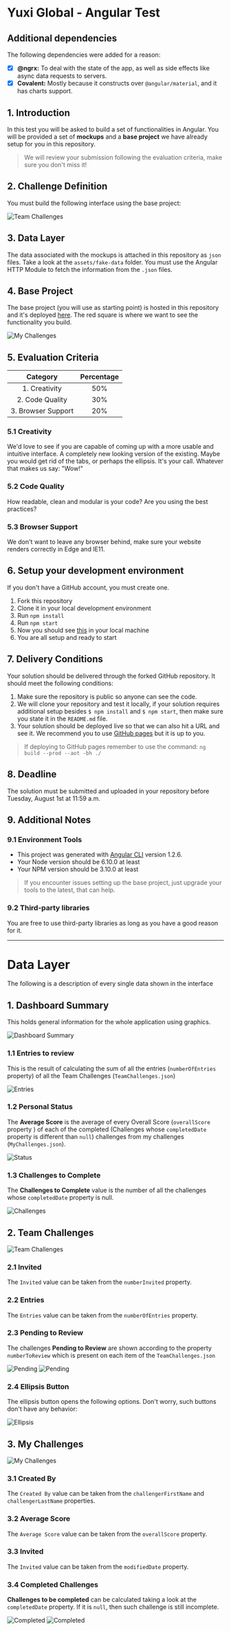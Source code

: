 # Yuxi Global - Angular Test

## Additional dependencies

The following dependencies were added for a reason:
* [X] **@ngrx:** To deal with the state of the app, as well as side effects like async data requests to servers.
* [X] **Covalent:** Mostly because it constructs over `@angular/material`, and it has charts support.

## 1. Introduction

In this test you will be asked to build a set of functionalities in Angular. You will be provided a set of **mockups** and a **base project** we have already setup for you in this repository.

> We will review your submission following the evaluation criteria, make sure you don't miss it!

## 2. Challenge Definition

You must build the following interface using the base project:

![Team Challenges](screenshots/team-challenges.png)

## 3. Data Layer

The data associated with the mockups is attached in this repository as `json` files. Take a look at the `assets/fake-data` folder. You must use the Angular HTTP Module to fetch the information from the `.json` files.

## 4. Base Project

The base project (you will use as starting point) is hosted in this repository and it's deployed [here](https://jdjuan.github.io/yuxi-global-angular-test/). The red square is where we want to see the functionality you build.

![My Challenges](screenshots/solution-area.png)

## 5. Evaluation Criteria

Category          | Percentage   |
:----------------:|:------------:|
|1. Creativity        |     50%      |
|2. Code Quality      |     30%      |
|3. Browser Support   |     20%      |

### 5.1 Creativity

We'd love to see if you are capable of coming up with a more usable and intuitive interface. A completely new looking version of the existing. Maybe you would get rid of the tabs, or perhaps the ellipsis. It's your call. Whatever that makes us say: "Wow!"

### 5.2 Code Quality

How readable, clean and modular is your code? Are you using the best practices?

### 5.3 Browser Support

We don't want to leave any browser behind, make sure your website renders correctly in Edge and IE11.

## 6. Setup your development environment

If you don't have a GitHub account, you must create one.

1. Fork this repository
2. Clone it in your local development environment
3. Run `npm install`
4. Run `npm start`
5. Now you should see [this](https://jdjuan.github.io/yuxi-global-angular-test/) in your local machine
6. You are all setup and ready to start

## 7. Delivery Conditions

Your solution should be delivered through the forked GitHub repository. It should meet the following conditions:

1. Make sure the repository is public so anyone can see the code.
2. We will clone your repository and test it locally, if your solution requires additional setup besides `$ npm install` and `$ npm start`, then make sure you state it in the `README.md` file.
3. Your solution should be deployed live so that we can also hit a URL and see it. We recommend you to use [GitHub pages](https://help.github.com/articles/configuring-a-publishing-source-for-github-pages/#publishing-your-github-pages-site-from-a-docs-folder-on-your-master-branch) but it is up to you.

> If deploying to GitHub pages remember to use the command: `ng build --prod --aot -bh ./`

## 8. Deadline

The solution must be submitted and uploaded in your repository before Tuesday, August 1st at 11:59 a.m.

## 9. Additional Notes

### 9.1 Environment Tools

- This project was generated with [Angular CLI](https://github.com/angular/angular-cli) version 1.2.6.
- Your Node version should be 6.10.0 at least
- Your NPM version should be 3.10.0 at least

> If you encounter issues setting up the base project, just upgrade your tools to the latest, that can help.

### 9.2 Third-party libraries

You are free to use third-party libraries as long as you have a good reason for it.


---


# Data Layer

The following is a description of every single data shown in the interface

## 1. Dashboard Summary

This holds general information for the whole application using graphics.

![Dashboard Summary](screenshots/graphics.png)

### 1.1 Entries to review

This is the result of calculating the sum of all the entries (`numberOfEntries` property) of all the Team Challenges (`TeamChallenges.json`)

![Entries](screenshots/graphic-1.png)

### 1.2 Personal Status

The **Average Score** is the average of every Overall Score (`overallScore` property ) of each of the completed (Challenges whose `completedDate` property is different than `null`) challenges from my challenges (`MyChallenges.json`).

![Status](screenshots/personal-status.png)

### 1.3 Challenges to Complete

The **Challenges to Complete** value is the number of all the challenges whose `completedDate` property is null.

![Challenges](screenshots/challenges-to-complete.png)

## 2. Team Challenges

![Team Challenges](screenshots/team-challenges-only.png)

### 2.1 Invited

The `Invited` value can be taken from the `numberInvited` property.

### 2.2 Entries

The `Entries` value can be taken from the `numberOfEntries` property.

### 2.3 Pending to Review

The challenges **Pending to Review** are shown according to the property `numberToReview` which is present on each item of the `TeamChallenges.json`

![Pending](screenshots/pending-1.png)
![Pending](screenshots/pending-2.png)

### 2.4 Ellipsis Button

The ellipsis button opens the following options. Don't worry, such buttons don't have any behavior:

![Ellipsis](screenshots/contextual-menu.png)


## 3. My Challenges

![My Challenges](screenshots/my-challenges-only.png)

### 3.1 Created By

The `Created By` value can be taken from the `challengerFirstName` and `challengerLastName` properties.

### 3.2 Average Score

The `Average Score` value can be taken from the `overallScore` property.

### 3.3 Invited

The `Invited` value can be taken from the `modifiedDate` property.

### 3.4 Completed Challenges

**Challenges to be completed** can be calculated taking a look at the `completedDate` property. If it is `null`, then such challenge is still incomplete.

![Completed](screenshots/completed-date.png)
![Completed](screenshots/completed-date-2.png)



